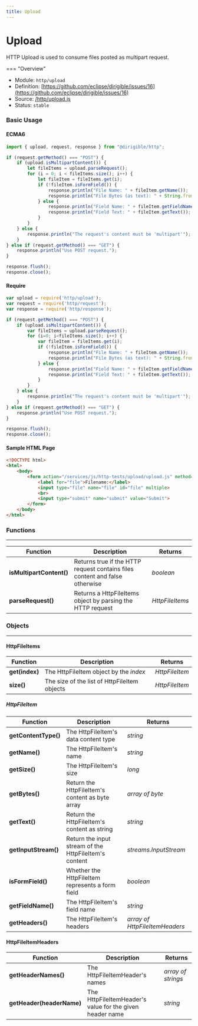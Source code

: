 ```yaml
---
title: Upload
---
```


Upload
===

HTTP Upload is used to consume files posted as multipart request.

=== "Overview"
- Module: `http/upload`
- Definition: [https://github.com/eclipse/dirigible/issues/16](https://github.com/eclipse/dirigible/issues/16)
- Source: [/http/upload.js](https://github.com/eclipse/dirigible/blob/master/components/api-http/src/main/resources/META-INF/dirigible/http/upload.js)
- Status: `stable`



### Basic Usage

#### ECMA6

```javascript
import { upload, request, response } from "@dirigible/http";

if (request.getMethod() === "POST") {
    if (upload.isMultipartContent()) {
        let fileItems = upload.parseRequest();
        for (i = 0; i < fileItems.size(); i++) {
            let fileItem = fileItems.get(i);
            if (!fileItem.isFormField()) {
                response.println("File Name: " + fileItem.getName());
                response.println("File Bytes (as text): " + String.fromCharCode.apply(null, fileItem.getBytes()));
            } else {
                response.println("Field Name: " + fileItem.getFieldName());
                response.println("Field Text: " + fileItem.getText());
            }
        }
    } else {
        response.println("The request's content must be 'multipart'");
    }
} else if (request.getMethod() === "GET") {
    response.println("Use POST request.");
}

response.flush();
response.close();
```

#### Require

```javascript
var upload = require('http/upload');
var request = require('http/request');
var response = require('http/response');

if (request.getMethod() === "POST") {
	if (upload.isMultipartContent()) {
		var fileItems = upload.parseRequest();
		for (i=0; i<fileItems.size(); i++) {
			var fileItem = fileItems.get(i);
			if (!fileItem.isFormField()) {
				response.println("File Name: " + fileItem.getName());
				response.println("File Bytes (as text): " + String.fromCharCode.apply(null, fileItem.getBytes()));
			} else {
				response.println("Field Name: " + fileItem.getFieldName());
				response.println("Field Text: " + fileItem.getText());
			}
		}
	} else {
		response.println("The request's content must be 'multipart'");
	}
} else if (request.getMethod() === "GET") {
	response.println("Use POST request.");
}

response.flush();
response.close();
```

#### Sample HTML Page

```html
<!DOCTYPE html>
<html>
	<body>
		<form action="/services/js/http-tests/upload/upload.js" method="post" enctype="multipart/form-data">
			<label for="file">Filename:</label>
			<input type="file" name="file" id="file" multiple>
			<br>
			<input type="submit" name="submit" value="Submit">
		</form>
	</body>
</html>
```


### Functions

---

Function     | Description | Returns
------------ | ----------- | --------
**isMultipartContent()**   | Returns true if the HTTP request contains files content and false otherwise | *boolean*
**parseRequest()**   | Returns a HttpFileItems object by parsing the HTTP request | *HttpFileItems*




### Objects

---

#### HttpFileItems


Function     | Description | Returns
------------ | ----------- | --------
**get(index)**   | The HttpFileItem object by the *index* | *HttpFileItem*
**size()**   | The size of the list of HttpFileItem objects | *HttpFileItem*


##### HttpFileItem


Function     | Description | Returns
------------ | ----------- | --------
**getContentType()**   | The HttpFileItem's data content type | *string*
**getName()**   | The HttpFileItem's name | *string*
**getSize()**   | The HttpFileItem's size | *long*
**getBytes()**   | Return the HttpFileItem's content as byte array | *array of byte*
**getText()**   | Return the HttpFileItem's content as string | *string*
**getInputStream()**   | Return the input stream of the HttpFileItem's content | *streams.InputStream*
**isFormField()**   | Whether the HttpFileItem represents a form field | *boolean*
**getFieldName()**   | The HttpFileItem's field name | *string*
**getHeaders()**   | The HttpFileItem's headers | *array of HttpFileItemHeaders*


#### HttpFileItemHeaders


Function     | Description | Returns
------------ | ----------- | --------
**getHeaderNames()**   | The HttpFileItemHeader's names | *array of strings*
**getHeader(headerName)**   | The HttpFileItemHeader's value for the given header name | *string*
